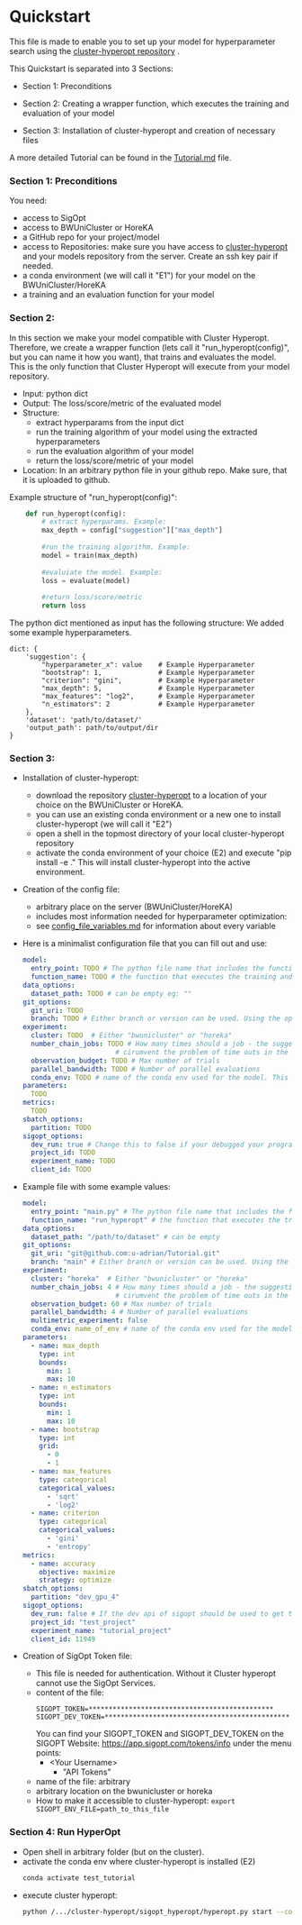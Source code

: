 # Quickstart

This file is made to enable you to set up your model for hyperparameter search using the 
[cluster-hyperopt repository](https://github.com/aimat-lab/cluster-hyperopt) .

This Quickstart is separated into 3 Sections:

- Section 1: Preconditions

- Section 2: Creating a wrapper function, which executes the training and evaluation of your model

- Section 3: Installation of cluster-hyperopt and creation of necessary files


A more detailed Tutorial can be found in the [Tutorial.md](https://github.com/u-adrian/Tutorial/blob/main/Tutorial.md) file.


### Section 1: Preconditions
You need:
- access to SigOpt
- access to BWUniCluster or HoreKA
- a GitHub repo for your project/model
- access to Repositories: make sure you have access to [cluster-hyperopt](https://github.com/aimat-lab/cluster-hyperopt)
and your models repository from the server. Create an ssh key pair if needed.
- a conda environment (we will call it "E1") for your model on the BWUniCluster/HoreKA
- a training and an evaluation function for your model


### Section 2:
In this section we make your model compatible with Cluster Hyperopt.
Therefore, we create a wrapper function (lets call it "run_hyperopt(config)", but you can name it how you want), 
that trains and evaluates the model. This is the only function that Cluster Hyperopt will execute from your model repository.
  - Input: python dict
  - Output: The loss/score/metric of the evaluated model
  - Structure:
    - extract hyperparams from the input dict
    - run the training algorithm of your model using the extracted hyperparameters
    - run the evaluation algorithm of your model
    - return the loss/score/metric of your model
  - Location: In an arbitrary python file in your github repo. Make sure, that it is uploaded to github.


Example structure of "run_hyperopt(config)":
```python
    def run_hyperopt(config):
        # extract hyperparams. Example:
        max_depth = config["suggestion"]["max_depth"]
        
        #run the training algorithm. Example:
        model = train(max_depth)
        
        #evaluiate the model. Example:
        loss = evaluate(model)
        
        #return loss/score/metric
        return loss

```


The python dict mentioned as input has the following structure:
We added some example hyperparameters.
```
dict: {
    'suggestion': {
        "hyperparameter_x": value    # Example Hyperparameter
        "bootstrap": 1,              # Example Hyperparameter
        "criterion": "gini",         # Example Hyperparameter
        "max_depth": 5,              # Example Hyperparameter
        "max_features": "log2",      # Example Hyperparameter
        "n_estimators": 2            # Example Hyperparameter
    },
    'dataset': 'path/to/dataset/'
    'output_path': path/to/output/dir
}    
```

### Section 3:
- Installation of cluster-hyperopt:
  - download the repository [cluster-hyperopt](https://github.com/aimat-lab/cluster-hyperopt) to a
  location of your choice on the BWUniCluster or HoreKA.
  - you can use an existing conda environment or a new one to install cluster-hyperopt
  (we will call it "E2")
  - open a shell in the topmost directory of your local cluster-hyperopt repository
  - activate the conda environment of your choice (E2) and execute "pip install -e ." 
  This will install cluster-hyperopt into the active environment.
  
  
- Creation of the config file:
  - arbitrary place on the server (BWUniCluster/HoreKA)
  - includes most information needed for hyperparameter optimization:
  - see [config_file_variables.md](https://github.com/u-adrian/Tutorial/blob/main/config_file_variables.md) for information about every variable
  
- Here is a minimalist configuration file that you can fill out and use:
  ```yaml
  model:
    entry_point: TODO # The python file name that includes the function for evaluating the suggestions
    function_name: TODO # the function that executes the training and evaluation
  data_options:
    dataset_path: TODO # can be empty eg: ""
  git_options:
    git_uri: TODO
    branch: TODO # Either branch or version can be used. Using the option version allows to load specific tags
  experiment:
    cluster: TODO  # Either "bwunicluster" or "horeka"
    number_chain_jobs: TODO # How many times should a job - the suggestion evaluation - be chained together. It is used to
                         # cirumvent the problem of time outs in the cluster
    observation_budget: TODO # Max number of trials
    parallel_bandwidth: TODO # Number of parallel evaluations
    conda_env: TODO # name of the conda env used for the model. This is E1, see "Section 1: Preconditions"
  parameters:
    TODO
  metrics:
    TODO
  sbatch_options:
    partition: TODO
  sigopt_options:
    dev_run: true # Change this to false if your debugged your program
    project_id: TODO
    experiment_name: TODO
    client_id: TODO
  ```
  
- Example file with some example values:
  ```yaml
  model:
    entry_point: "main.py" # The python file name that includes the function for evaluating the suggestions
    function_name: "run_hyperopt" # the function that executes the training and evaluation
  data_options:
    dataset_path: "/path/to/dataset" # can be empty 
  git_options:
    git_uri: "git@github.com:u-adrian/Tutorial.git"
    branch: "main" # Either branch or version can be used. Using the option version allows to load specific tags
  experiment:
    cluster: "horeka"  # Either "bwunicluster" or "horeka"
    number_chain_jobs: 4 # How many times should a job - the suggestion evaluation - be chained together. It is used to
                         # cirumvent the problem of time outs in the cluster
    observation_budget: 60 # Max number of trials
    parallel_bandwidth: 4 # Number of parallel evaluations
    multimetric_experiment: false
    conda_env: name_of_env # name of the conda env used for the model 
  parameters:
    - name: max_depth
      type: int
      bounds:
        min: 1
        max: 10
    - name: n_estimators
      type: int
      bounds:
        min: 1
        max: 10
    - name: bootstrap
      type: int
      grid:
        - 0
        - 1
    - name: max_features
      type: categorical
      categorical_values:
        - 'sqrt'
        - 'log2'
    - name: criterion
      type: categorical
      categorical_values:
        - 'gini'
        - 'entropy'
  metrics:
    - name: accuracy
      objective: maximize
      strategy: optimize
  sbatch_options:
    partition: "dev_gpu_4"
  sigopt_options:
    dev_run: false # If the dev api of sigopt should be used to get the suggestions
    project_id: "test_project"
    experiment_name: "tutorial_project"
    client_id: 11949
  ```
  

- Creation of SigOpt Token file:
  - This file is needed for authentication. Without it Cluster hyperopt cannot use the SigOpt Services.
  - content of the file:
    ```
    SIGOPT_TOKEN=**********************************************
    SIGOPT_DEV_TOKEN=**********************************************
    ```
    You can find your SIGOPT_TOKEN and SIGOPT_DEV_TOKEN on the 
  SIGOPT Website: https://app.sigopt.com/tokens/info under the menu points: 
    - \<Your Username\>
      - "API Tokens"
  - name of the file: arbitrary
  - arbitrary location on the bwunicluster or horeka
  - How to make it accessible to cluster-hyperopt: ```export SIGOPT_ENV_FILE=path_to_this_file```

### Section 4: Run HyperOpt
- Open shell in arbitrary folder (but on the cluster).
- activate the conda env where cluster-hyperopt is installed (E2)
  ```bash
  conda activate test_tutorial
  ```
- execute cluster hyperopt:
  ```bash
  python /.../cluster-hyperopt/sigopt_hyperopt/hyperopt.py start --config_path=/path_to_config/config.yaml
  ```
